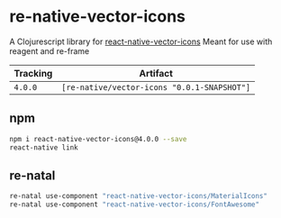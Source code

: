 # re-native-vector-icons

A Clojurescript library for [react-native-vector-icons](https://github.com/oblador/react-native-vector-icons)
Meant for use with reagent and re-frame

Tracking  | Artifact
----------|---------|
`4.0.0`   | `[re-native/vector-icons "0.0.1-SNAPSHOT"]`

## npm

```sh
npm i react-native-vector-icons@4.0.0 --save
react-native link
```

## re-natal

```sh
re-natal use-component "react-native-vector-icons/MaterialIcons"
re-natal use-component "react-native-vector-icons/FontAwesome"
```
